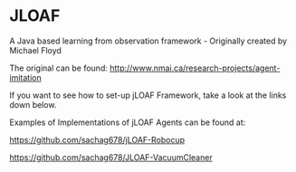 # JLOAF

A Java based learning from observation framework - Originally created by Michael Floyd

The original can be found: http://www.nmai.ca/research-projects/agent-imitation

If you want to see how to set-up jLOAF Framework, take a look at the links down below.

Examples of Implementations of jLOAF Agents can be found at:

https://github.com/sachag678/jLOAF-Robocup

https://github.com/sachag678/JLOAF-VacuumCleaner

